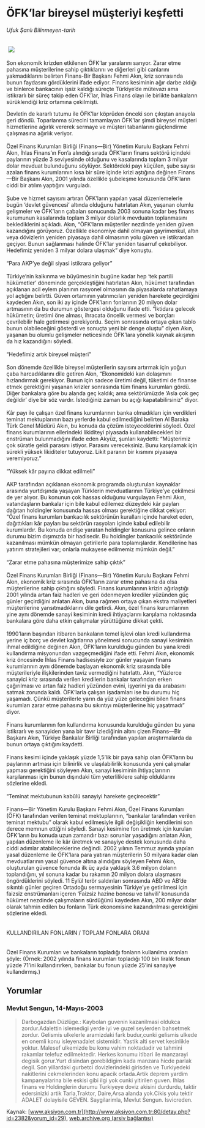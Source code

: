 # ÖFK’lar bireysel müşteriyi keşfetti

*Ufuk Şanlı Bilinmeyen-tarih*

<div>
 <font>
  <img border="0" height="1" src="/web/20031115200833im_/http://www.aksiyon.com.tr/images/blank.gif"/>
 </font>
 <font class="content">
  <p>
   <img border="0" hspace="5" src="/web/20031115200833im_/http://www.aksiyon.com.tr/resim/42/56.jpg" vspace="5"/>
  </p>
 </font>
 <font class="content">
  Son ekonomik krizden etkilenen ÖFK’lar yaralarını sarıyor. Zarar etme pahasına müşterilerine sahip çıktıklarını ve diğerleri gibi canlarını yakmadıklarını belirten  Finans-Bir Başkanı Fehmi Akın,  kriz sonrasında bunun faydasını gördüklerini ifade ediyor. Finans kesiminin ağır darbe aldığı ve binlerce bankacının işsiz kaldığı süreçte Türkiye’de mütevazı ama istikrarlı bir süreç takip eden ÖFK’lar, İhlas Finans olayı ile birlikte bankaların sürüklendiği kriz ortamına çekilmişti.
 </font>
 <p>
  <font class="content">
   Devletin de kararlı tutumu ile ÖFK’lar köprüden önceki son çıkıştan anayola geri döndü. Toparlanma sürecini tamamlayan ÖFK’lar şimdi bireysel müşteri hizmetlerine ağırlık vererek sermaye ve müşteri tabanlarını güçlendirme çalışmasına ağırlık veriyor.
   <br/>
   <br/>
   Özel Finans Kurumları Birliği (Finans—Bir) Yönetim Kurulu Başkanı Fehmi Akın, İhlas Finans’ın Fon’a alındığı sırada ÖFK’ların finans sektörü içindeki paylarının yüzde 3 seviyesinde olduğunu ve kasalarında toplam 3 milyar dolar mevduat bulunduğunu söylüyor. Sektördeki payı küçülen, şube sayısı azalan finans kurumlarının kısa bir süre içinde krizi aştığına değinen Finans—Bir Başkanı Akın, 2001 yılında özellikle şubeleşme konusunda ÖFK’ların ciddi bir atılım yaptığını vurguladı.
   <br/>
   <br/>
   Şube ve hizmet sayısını artıran ÖFK’ların yapılan yasal düzenlemelerle bugün ‘devlet güvencesi’ altında olduğunu hatırlatan Akın, yaşanan olumlu gelişmeler ve ÖFK’ların çabaları sonucunda 2003 sonuna kadar beş finans kurumunun kasalarında toplam 3 milyar dolarlık mevduatın toplanmasını beklediklerini açıkladı. Akın, “ÖFK’ların müşteriler nezdinde yeniden güven kazandığını görüyoruz. Özellikle ekonomiye dahil olmayan gayrimenkul, altın veya dövizlerin yeniden piyasaya dahil olmasının yolu güven ve istikrardan geçiyor. Bunun sağlanması halinde ÖFK’lar yeniden tasarruf çekebiliyor. Hedefimiz yeniden 3 milyar dolara ulaşmak” diye konuştu.
   <br/>
   <br/>
   “Para AKP’ye değil siyasi istikrara geliyor”
   <br/>
   <br/>
   Türkiye’nin kalkınma ve büyümesinin bugüne kadar hep ‘tek partili hükümetler’ döneminde gerçekleştiğini hatırlatan Akın, hükümet tarafından açıklanan acil eylem planının rasyonel olmasının da piyasalarda rahatlamaya yol açtığını belirtti. Güven ortamının yatırımcıları yeniden harekete geçirdiğini kaydeden Akın, son iki ay içinde ÖFK’ların fonlarının 20 milyon dolar artmasının da bu durumun göstergesi olduğunu ifade etti. “İktidara gelecek hükümetin; üretimi öne alması, ihracata öncelik vermesi ve borçları çevrilebilir hale getirmesi gerekiyordu. Seçim sonrasında ortaya çıkan tablo bunun olabileceğini gösterdi ve sonuçta yeni bir denge oluştu” diyen Akın, yaşanan bu olumlu gelişmeler neticesinde ÖFK’lara yönelik kaynak akışının da hız kazandığını söyledi.
   <br/>
   <br/>
   “Hedefimiz artık bireysel müşteri”
   <br/>
   <br/>
   Son dönemde özellikle bireysel müşterilerin sayısını artırmak için yoğun çaba harcadıklarını dile getiren Akın, “Ekonomideki kan dolaşımını hızlandırmak gerekiyor. Bunun için sadece üretimi değil, tüketimi de finanse etmek gerektiğini yaşanan krizler sonrasında tüm finans kurumları gördü. Diğer bankalara göre bu alanda geç kaldık; ama sektörümüzde ‘Asla çok geç değildir’ diye bir söz vardır. İstediğiniz zaman bu açığı kapatabilirsiniz” diyor.
   <br/>
   <br/>
   Kâr payı ile çalışan özel finans kurumlarının banka olmadıkları için verdikleri teminat mektuplarının bazı yerlerde kabul edilmediğini belirten Al Baraka Türk Genel Müdürü Akın, bu konuda da çözüm isteyeceklerini söyledi. Özel finans kurumlarının ellerindeki likiditeyi piyasada kullanabilecekleri bir enstrüman bulunmadığını ifade eden Akyüz, şunları kaydetti: “Müşterimiz çok süratle geldi parasını istiyor. Parasını vereceksiniz. Bunu karşılamak için sürekli yüksek likiditeler tutuyoruz. Likit paranın bir kısmını piyasaya veremiyoruz.”
   <br/>
   <br/>
   “Yüksek kâr payına dikkat edilmeli”
   <br/>
   <br/>
   AKP tarafından açıklanan ekonomik programda oluşturulan kaynaklar arasında yurtdışında yaşayan Türklerin mevduatlarının Türkiye’ye çekilmesi de yer alıyor. Bu konunun çok hassas olduğunu vurgulayan Fehmi Akın, vatandaşların bankalar için bile kabul edilemez düzeydeki kâr payları dağıtan holdingler konusunda hassas olması gerektiğine dikkat çekiyor: “Özel finans kurumları bankacılık sektörünün kuralları içinde hareket eden, dağıttıkları kâr payları bu sektörün rasyoları içinde kabul edilebilir kurumlardır. Bu konuda endişe yaratan holdingler konusuna gelince onların durumu bizim dışımızda bir hadisedir. Bu holdingler bankacılık sektöründe kazanılması mümkün olmayan getirilerle para toplamışlardır. Kendilerine has yatırım stratejileri var; onlarla mukayese edilmemiz mümkün değil.”
   <br/>
   <br/>
   “Zarar etme pahasına müşterimize sahip çıktık”
   <br/>
   <br/>
   Özel Finans Kurumları Birliği (Finans—Bir) Yönetim Kurulu Başkanı Fehmi Akın, ekonomik kriz sırasında ÖFK’ların zarar etme pahasına da olsa müşterilerine sahip çıktığını söyledi. Finans kurumlarının krizin ağırlaştığı 2001 yılında artan faiz hadleri ve geri ödenmeyen krediler yüzünden güç günler geçirdiğini anlatan Akın, buna rağmen ortaya çıkan ekstra maliyetleri müşterilerine yansıtmadıklarını dile getirdi. Akın, özel finans kurumlarının yine aynı dönemde sanayi kesiminin kredi ihtiyaçlarını karşılama noktasında bankalara göre daha etkin çalışmalar yürüttüğüne dikkat çekti.
   <br/>
   <br/>
   1990’ların başından itibaren bankaların temel işlevi olan kredi kullandırma yerine iç borç ve devlet kağıtlarına yönelmesi sonucunda sanayi kesiminin ihmal edildiğine değinen Akın, ÖFK’ların kurulduğu günden bu yana kredi kullandırma misyonundan vazgeçmediğini ifade etti. Fehmi Akın, ekonomik kriz öncesinde İhlas Finans hadisesiyle zor günler yaşayan finans kurumlarının aynı dönemde başlayan ekonomik kriz sırasında bile müşterileriyle ilişkilerinden taviz vermediğini hatırlattı. Akın, “Yüzlerce sanayici kriz sırasında verilen kredilerin bankalar tarafından erken çağırılması ve artan faiz hadleri yüzünden evini, işyerini ya da arabasını satmak zorunda kaldı. ÖFK’larla çalışan işadamları ise bu durumu hiç yaşamadı. Çünkü müşterilerle yarın da yüz yüze geleceğini bilen finans kurumları zarar etme pahasına bu sıkıntıyı müşterilerine hiç yaşatmadı” diyor.
   <br/>
   <br/>
   Finans kurumlarının fon kullandırma konusunda kurulduğu günden bu yana istikrarlı ve sanayiden yana bir tavır izlediğinin altını çizen Finans—Bir Başkanı Akın, Türkiye Bankalar Birliği tarafından yapılan araştırmalarda da bunun ortaya çıktığını kaydetti.
   <br/>
   <br/>
   Finans kesimi içinde yaklaşık yüzde 1,5’lik bir paya sahip olan ÖFK’ların bu paylarının artması için bilinirlik ve ulaşılabilirlik konusunda yeni çalışmalar yapması gerektiğini söyleyen Akın, sanayi kesiminin ihtiyaçlarının karşılanması için bunun dışındaki tüm yeterliliklere sahip olduklarını sözlerine ekledi.
   <br/>
   <br/>
   “Teminat mektubunun kabûlü sanayiyi harekete geçirecektir”
   <br/>
   <br/>
   Finans—Bir Yönetim Kurulu Başkanı Fehmi Akın, Özel Finans Kurumları (ÖFK) tarafından verilen teminat mektuplarının, “bankalar tarafından verilen teminat mektubu” olarak kabul edilmesiyle ilgili değişikliğin kendilerini son derece memnun ettiğini söyledi. Sanayi kesimine fon üretmek için kurulan ÖFK’ların bu konuda uzun zamandır bazı sorunlar yaşadığını anlatan Akın, yapılan düzenleme ile kâr üretmek ve sanayiye destek konusunda daha ciddi adımlar atabileceklerine değindi. 2002 yılının Temmuz ayında yapılan yasal düzenleme ile ÖFK’lara para yatıran müşterilerin 50 milyara kadar olan mevduatlarının yasal güvence altına alındığını söyleyen Fehmi Akın, oluşturulan güvence fonunda ilk üç ayda yaklaşık 3.6 milyon doların toplandığını, yıl sonuna kadar bu rakamın 20 milyon dolara ulaşmasını öngördüklerini söyledi. 11 Eylül terör saldırıları sonrasında ABD ve AB’de sıkıntılı günler geçiren Ortadoğu sermayesinin Türkiye’ye getirilmesi için faizsiz enstrümanları içeren ‘Faizsiz hazine bonosu ve tahvili’ konusunda hükümet nezdinde çalışmaların sürdüğünü kaydeden Akın, 200 milyar dolar olarak tahmin edilen bu fonların Türk ekonomisine kazandırılması gerektiğini sözlerine ekledi.
   <br/>
   <br/>
   <br/>
   KULLANDIRILAN FONLARIN / TOPLAM FONLARA ORANI
   <br/>
   <br/>
   <br/>
   Özel Finans Kurumları ve bankaların topladığı fonların kullanılma oranları şöyle: (Örnek: 2002 yılında finans kurumları topladığı 100 bin liralık fonun yüzde 71’ini kullandırırken, bankalar bu fonun yüzde 25’ini sanayiye kullandırmış.)
  </font>
 </p>
</div>


## Yorumlar

### Mevlut Sengun, 14-Mayıs-2003
> Darbogazdan Düzlüge.: 
> Kaybolan guvenin kazanilmasi oldukca zordur.Adalettin islemedigi yerde iyi ve guzel seylerden bahsetmek zordur.  Gelismis ulkelerle aramizdaki fark budur,cunki gelismis  ulkede en onemli konu  isleyenadalet sistemidir. Yastik alti servet kesinlikle yoktur. Malesef ulkemizde bu konu vahim noktadadir ve tahmini rakamlar telefuz edilmektedir.                       Herkes konumu itibari ile manzarayi degisik gorur.Yurt  disindan gorebildigim kada manzara hicde parlak degil.  Son yillardaki gurbetci dovizlerindeki girisden ve Turkiyedeki nakitlerini cekmelerinden konu apacik ortada.Artik deprem yardim kampanyalarina bile eskisi gibi ilgi yok cunki yitirilen guven. Ihlas finans ve Holdinglerin  durumu Turkiyeye doviz akisini durdurdu, taktir edersinizki artik Tarla,Traktor, Daire,Arsa alanda yok.Cikis yolu tektir ADALET dolayisile GEVEN.         Saygilarimla, Mevlut Sengun.    Isvicreden.

Kaynak: [www.aksiyon.com.tr](http://www.aksiyon.com.tr:80/detay.php?id=2382&yorum_id=29), [web.archive.org (arşiv bağlantısı)](http://web.archive.org/web/20031115200833/http://www.aksiyon.com.tr:80/detay.php?id=2382&yorum_id=29)
